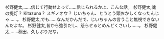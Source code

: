 杉野健太,……信じて行動せよって……信じられるかよ、こんな話。
杉野健太,魂の提灯？ Kitazuna？ スギノオウ？ じいちゃん、とうとう頭おかしくなったんじゃ……。
杉野健太,でも……なんだかんだで、じいちゃんの言うこと無視できないんだよな。
杉野健太,昔から強引だし、怒らせるとめんどくさいし……。
杉野健太,……秋田、久しぶりだな。
